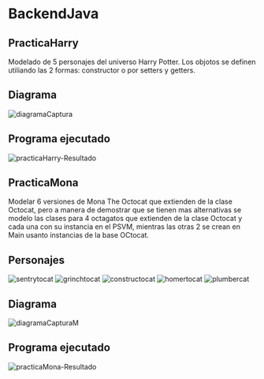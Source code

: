 # BackendJava

## PracticaHarry
Modelado de 5 personajes del universo Harry Potter. Los objotos se definen utiliando las 2 formas: constructor o por setters y getters.

## Diagrama
![diagramaCaptura](https://user-images.githubusercontent.com/99112892/166394709-d40bd1e0-c51b-431f-bf68-bc55c04fcd3e.png)

## Programa ejecutado
![practicaHarry-Resultado](https://user-images.githubusercontent.com/99112892/166394412-bf7a1b33-08e9-41a1-a9c9-fefc2fb674d1.png)


## PracticaMona
Modelar 6 versiones de Mona The Octocat que extienden de la clase Octocat, pero a manera de demostrar que se tienen mas alternativas se modelo las clases para 4 octagatos que extienden de la clase Octocat y cada una con su instancia en el PSVM, mientras las otras 2 se crean en Main usanto instancias de la base OCtocat.

## Personajes
![sentrytocat](https://user-images.githubusercontent.com/99112892/166395908-0770109e-89a9-4f48-a932-e75e95ba44a0.jpg)  ![grinchtocat](https://user-images.githubusercontent.com/99112892/166395928-f12f474d-cbff-4a20-b842-50bad627fb4c.gif)  ![constructocat](https://user-images.githubusercontent.com/99112892/166396175-04fd55dc-e558-4be9-83c5-047e33591bca.jpg)  ![homertocat](https://user-images.githubusercontent.com/99112892/166396198-360fc532-4cf3-4225-b181-7b2788cd525a.png)  ![plumbercat](https://user-images.githubusercontent.com/99112892/166396219-cddc8ebc-6d4a-4c49-a0dc-040b6102e192.jpg)



## Diagrama
![diagramaCapturaM](https://user-images.githubusercontent.com/99112892/166395643-2154bf02-c23f-4f59-a198-6941c98e9278.png)

## Programa ejecutado
![practicaMona-Resultado](https://user-images.githubusercontent.com/99112892/166395679-bdd959b8-7a77-45ef-a915-83d4154e3512.png)



